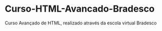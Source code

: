 # Curso-HTML-Avancado-Bradesco
Curso Avançado de HTML, realizado através da escola virtual Bradesco
